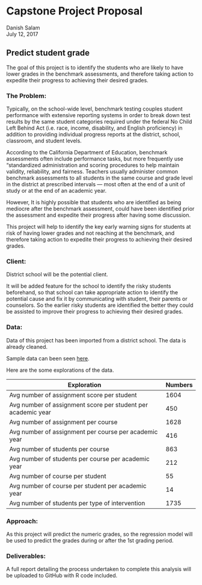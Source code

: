# Capstone Project Proposal
Danish Salam  
July 12, 2017  

## Predict student grade

The goal of this project is to identify the students who are likely to have lower grades in the benchmark assessments, and therefore taking action to expedite their progress to achieving their desired grades.

### The Problem:
Typically, on the school-wide level, benchmark testing couples student performance with extensive reporting systems in order to break down test results by the same student categories required under the federal No Child Left Behind Act (i.e. race, income, disability, and English proficiency) in addition to providing individual progress reports at the district, school, classroom, and student levels.

According to the California Department of Education, benchmark assessments often include performance tasks, but more frequently use “standardized administration and scoring procedures to help maintain validity, reliability, and fairness. Teachers usually administer common benchmark assessments to all students in the same course and grade level in the district at prescribed intervals — most often at the end of a unit of study or at the end of an academic year. 

However, It is highly possible that students who are identified as being mediocre after the benchmark assessment, could have been identified prior the assessment and expedite their progress after having some discussion.

This project will help to identify the key early warning signs for students at risk of having lower grades and not reaching at the benchmark, and therefore taking action to expedite their progress to achieving their desired grades.

### Client:
District school will be the potential client.

It will be added feature for the school to identify the risky students beforehand, so that school can take appropriate action to identify the potential cause and fix it by communicating with student, their parents or counselors. So the earlier risky students are identified the better they could be assisted to improve their progress to achieving their desired grades.

### Data:
Data of this project has been imported from a district school. The data is already cleaned.

Sample data can been seen [here](https://docs.google.com/spreadsheets/d/1CA4ZEcCyxxwZpAFJ0Q69NCLpijnFiwEF4aG24j5VBpQ/edit?usp=sharing).

Here are the some explorations of the data.

Exploration                             | Numbers
----------------------------------------| ------------- 
Avg number of assignment score per student  | 1604
Avg number of assignment score per student per academic year  | 450
Avg number of assignment per course | 1628
Avg number of assignment per course per academic year |416
Avg number of students per course | 863
Avg number of students per course per academic year | 212
Avg number of course per student  | 55
Avg number of course per student per academic year  | 14
Avg number of students per type of intervention | 1735


### Approach:
As this project will predict the numeric grades, so the regression model will be used to predict the grades during or after the 1st grading period.

### Deliverables:
A full report detailing the process undertaken to complete this analysis will be uploaded to GitHub with R code included.
